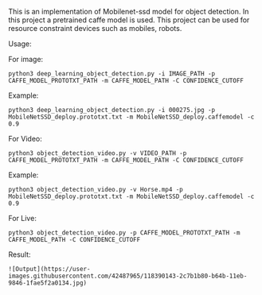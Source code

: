 

This is an implementation of Mobilenet-ssd model for object detection. In this project a pretrained caffe model is used. This project can be used for resource constraint devices such as mobiles, robots. 


Usage:

For image:
	
	python3 deep_learning_object_detection.py -i IMAGE_PATH -p CAFFE_MODEL_PROTOTXT_PATH -m CAFFE_MODEL_PATH -C CONFIDENCE_CUTOFF
	
Example:

	python3 deep_learning_object_detection.py -i 000275.jpg -p MobileNetSSD_deploy.prototxt.txt -m MobileNetSSD_deploy.caffemodel -c 0.9

For Video:
	
	python3 object_detection_video.py -v VIDEO_PATH -p CAFFE_MODEL_PROTOTXT_PATH -m CAFFE_MODEL_PATH -C CONFIDENCE_CUTOFF
	
Example:

	python3 object_detection_video.py -v Horse.mp4 -p MobileNetSSD_deploy.prototxt.txt -m MobileNetSSD_deploy.caffemodel -c 0.9

For Live:

	python3 object_detection_video.py -p CAFFE_MODEL_PROTOTXT_PATH -m CAFFE_MODEL_PATH -C CONFIDENCE_CUTOFF

Result:

	![Output](https://user-images.githubusercontent.com/42487965/118390143-2c7b1b80-b64b-11eb-9846-1fae5f2a0134.jpg)
